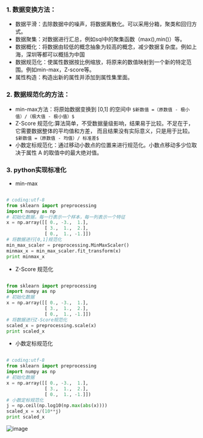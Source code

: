 ### 1. 数据变换方法：

- 数据平滑：去除数据中的噪声，将数据离散化。可以采用分箱，聚类和回归方式。
- 数据聚集：对数据进行汇总，例如sql中的聚集函数（max(),min()）等。
- 数据概化：将数据由较低的概念抽象为较高的概念，减少数据复杂度。例如上海，深圳等都可以概括为中国
- 数据规范化：使属性数据按比例缩放，将原来的数值映射到一个新的特定范围。例如min-max，Z-score等。
- 属性构造：构造出新的属性并添加到属性集里面。

### 2. 数据规范化的方法：
- min-max方法：将原始数据变换到 [0,1] 的空间中
`$新数值 =（原数值 - 极小值）/（极大值 - 极小值）$`
- Z-Score 规范化:算法简单，不受数据量级影响，结果易于比较。不足在于，它需要数据整体的平均值和方差，
而且结果没有实际意义，只是用于比较。
`$新数值 =（原数值 - 均值）/ 标准差$`
- 小数定标规范化：通过移动小数点的位置来进行规范化。小数点移动多少位取决于属性 A 的取值中的最大绝对值。

### 3. python实现标准化
- min-max
```python 

# coding:utf-8
from sklearn import preprocessing
import numpy as np
# 初始化数据，每一行表示一个样本，每一列表示一个特征
x = np.array([[ 0., -3.,  1.],
              [ 3.,  1.,  2.],
              [ 0.,  1., -1.]])
# 将数据进行[0,1]规范化
min_max_scaler = preprocessing.MinMaxScaler()
minmax_x = min_max_scaler.fit_transform(x)
print minmax_x
```
- Z-Score 规范化
```python

from sklearn import preprocessing
import numpy as np
# 初始化数据
x = np.array([[ 0., -3.,  1.],
              [ 3.,  1.,  2.],
              [ 0.,  1., -1.]])
# 将数据进行Z-Score规范化
scaled_x = preprocessing.scale(x)
print scaled_x
```
- 小数定标规范化
```python

# coding:utf-8
from sklearn import preprocessing
import numpy as np
# 初始化数据
x = np.array([[ 0., -3.,  1.],
              [ 3.,  1.,  2.],
              [ 0.,  1., -1.]])
# 小数定标规范化
j = np.ceil(np.log10(np.max(abs(x))))
scaled_x = x/(10**j)
print scaled_x
```

![image](https://jiaozi-oss.oss-cn-hongkong.aliyuncs.com/img/%E6%A0%87%E5%87%86%E5%8C%96.jpg)